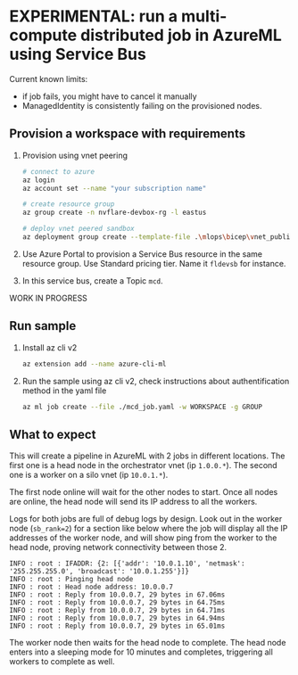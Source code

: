 # EXPERIMENTAL: run a multi-compute distributed job in AzureML using Service Bus

Current known limits:
- if job fails, you might have to cancel it manually
- ManagedIdentity is consistently failing on the provisioned nodes.

## Provision a workspace with requirements

1. Provision using vnet peering

    ```bash
    # connect to azure
    az login
    az account set --name "your subscription name"

    # create resource group
    az group create -n nvflare-devbox-rg -l eastus

    # deploy vnet peered sandbox
    az deployment group create --template-file .\mlops\bicep\vnet_publicip_sandbox_setup.bicep --resource-group nvflare-devbox-rg --parameters demoBaseName="nvflaredev1" applyVNetPeering=true
    ```

2. Use Azure Portal to provision a Service Bus resource in the same resource group. Use Standard pricing tier. Name it `fldevsb` for instance.

3. In this service bus, create a Topic `mcd`.

WORK IN PROGRESS

## Run sample

1. Install az cli v2

    ```bash
    az extension add --name azure-cli-ml
    ```

2. Run the sample using az cli v2, check instructions about authentification method in the yaml file

    ```bash
    az ml job create --file ./mcd_job.yaml -w WORKSPACE -g GROUP
    ```

## What to expect

This will create a pipeline in AzureML with 2 jobs in different locations. The first one is a head node in the orchestrator vnet (ip `1.0.0.*`). The second one is a worker on a silo vnet (ip `10.0.1.*`).

The first node online will wait for the other nodes to start. Once all nodes are online, the head node will send its IP address to all the workers.

Logs for both jobs are full of debug logs by design. Look out in the worker node (`sb_rank=2`) for a section like below where the job will display all the IP addresses of the worker node, and will show ping from the worker to the head node, proving network connectivity between those 2.

```logs
INFO : root : IFADDR: {2: [{'addr': '10.0.1.10', 'netmask': '255.255.255.0', 'broadcast': '10.0.1.255'}]}
INFO : root : Pinging head node
INFO : root : Head node address: 10.0.0.7
INFO : root : Reply from 10.0.0.7, 29 bytes in 67.06ms
INFO : root : Reply from 10.0.0.7, 29 bytes in 64.75ms
INFO : root : Reply from 10.0.0.7, 29 bytes in 64.71ms
INFO : root : Reply from 10.0.0.7, 29 bytes in 64.94ms
INFO : root : Reply from 10.0.0.7, 29 bytes in 65.01ms
```

The worker node then waits for the head node to complete. The head node enters into a sleeping mode for 10 minutes and completes, triggering all workers to complete as well.
